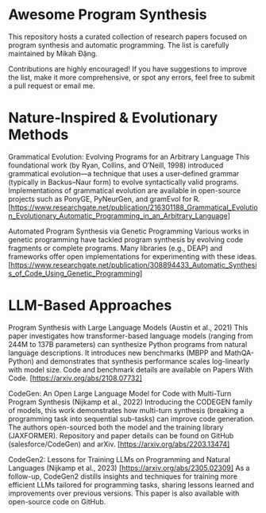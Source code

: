 # Awesome Program Synthesis
This repository hosts a curated collection of research papers focused on program synthesis and automatic programming. The list is carefully maintained by Mikah Đặng.

Contributions are highly encouraged! If you have suggestions to improve the list, make it more comprehensive, or spot any errors, feel free to submit a pull request or email me.

# Nature‐Inspired & Evolutionary Methods
Grammatical Evolution: Evolving Programs for an Arbitrary Language
This foundational work (by Ryan, Collins, and O’Neill, 1998) introduced grammatical evolution—a technique that uses a user‐defined grammar (typically in Backus–Naur form) to evolve syntactically valid programs.
Implementations of grammatical evolution are available in open-source projects such as PonyGE, PyNeurGen, and gramEvol for R.
[https://www.researchgate.net/publication/216301188_Grammatical_Evolution_Evolutionary_Automatic_Programming_in_an_Arbitrary_Language]

Automated Program Synthesis via Genetic Programming
Various works in genetic programming have tackled program synthesis by evolving code fragments or complete programs. Many libraries (e.g., DEAP) and frameworks offer open implementations for experimenting with these ideas.
[https://www.researchgate.net/publication/308894433_Automatic_Synthesis_of_Code_Using_Genetic_Programming]

# LLM-Based Approaches

Program Synthesis with Large Language Models (Austin et al., 2021)
This paper investigates how transformer-based language models (ranging from 244M to 137B parameters) can synthesize Python programs from natural language descriptions. It introduces new benchmarks (MBPP and MathQA-Python) and demonstrates that synthesis performance scales log-linearly with model size.
Code and benchmark details are available on Papers With Code.
[https://arxiv.org/abs/2108.07732]

CodeGen: An Open Large Language Model for Code with Multi-Turn Program Synthesis (Nijkamp et al., 2022)
Introducing the CODEGEN family of models, this work demonstrates how multi-turn synthesis (breaking a programming task into sequential sub-tasks) can improve code generation. The authors open-sourced both the model and the training library (JAXFORMER).
Repository and paper details can be found on GitHub (salesforce/CodeGen) and arXiv.
[https://arxiv.org/abs/2203.13474]

CodeGen2: Lessons for Training LLMs on Programming and Natural Languages (Nijkamp et al., 2023)
[https://arxiv.org/abs/2305.02309]
As a follow-up, CodeGen2 distills insights and techniques for training more efficient LLMs tailored for programming tasks, sharing lessons learned and improvements over previous versions.
This paper is also available with open-source code on GitHub.
